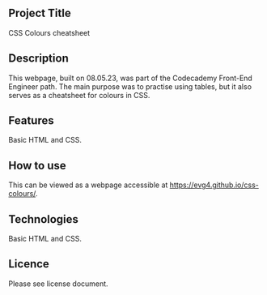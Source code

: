## Project Title
CSS Colours cheatsheet
## Description
This webpage, built on 08.05.23, was part of the Codecademy Front-End Engineer path. The main purpose was to practise using tables, but it also serves as a cheatsheet for colours in CSS.
## Features
Basic HTML and CSS.
## How to use
This can be viewed as a webpage accessible at https://evg4.github.io/css-colours/. 
## Technologies
Basic HTML and CSS.
## Licence
Please see license document.



